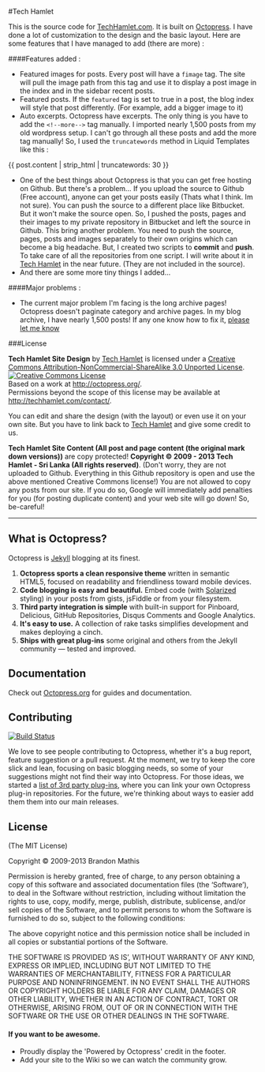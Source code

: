 #Tech Hamlet

This is the source code for [TechHamlet.com](http://techhamlet.com). It is built on [Octopress](http://octopress.org/). I have done a lot of customization to the design and the basic layout. Here are some features that I have managed to add (there are more) :

####Features added :

* Featured images for posts. Every post will have a `fimage` tag. The site will pull the image path from this tag and use it to display a post image in the index and in the sidebar recent posts.
* Featured posts. If the `featured` tag is set to true in a post, the blog index will style that post differently. (For example, add a bigger image to it)
* Auto excerpts. Octopress have excerpts. The only thing is you have to add the `<!--more-->` tag manually. I imported nearly 1,500 posts from my old wordpress setup. I can't go through all these posts and add the more tag manually! So, I used the `truncatewords` method in Liquid Templates like this :

{{ post.content | strip_html | truncatewords: 30 }}

* One of the best things about Octopress is that you can get free hosting on Github. But there's a problem... If you upload the source to Github (Free account), anyone can get your posts easily (Thats what I think. Im not sure). You can push the source to a different place like Bitbucket. But it won't make the source open. So, I pushed the posts, pages and their images to my private repository in Bitbucket and left the source in Github. This bring another problem. You need to push the source, pages, posts and images separately to their own origins which can become a big headache. But, I created two scripts to **commit** and **push**. To take care of all the repositories from one script. I will write about it in [Tech Hamlet](http://techhamlet.com/) in the near future. (They are not included in the source).
* And there are some more tiny things I added...

####Major problems :

* The current major problem I'm facing is the long archive pages! Octopress doesn't paginate category and archive pages. In my blog archive, I have nearly 1,500 posts! If any one know how to fix it, [please let me know](http://techhamlet.com/contact/)


###License

<span xmlns:dct="http://purl.org/dc/terms/" property="dct:title">**Tech Hamlet Site Design**</span> by <a xmlns:cc="http://creativecommons.org/ns#" href="http://techhamlet.com/" property="cc:attributionName" rel="cc:attributionURL">Tech Hamlet</a> is licensed under a <a rel="license" href="http://creativecommons.org/licenses/by-nc-sa/3.0/deed.en_US">Creative Commons Attribution-NonCommercial-ShareAlike 3.0 Unported License</a>. <a rel="license" href="http://creativecommons.org/licenses/by-nc-sa/3.0/deed.en_US"><img alt="Creative Commons License" style="border-width:0" src="http://i.creativecommons.org/l/by-nc-sa/3.0/80x15.png" /></a><br />Based on a work at <a xmlns:dct="http://purl.org/dc/terms/" href="http://octopress.org/" rel="dct:source">http://octopress.org/</a>.<br />Permissions beyond the scope of this license may be available at <a xmlns:cc="http://creativecommons.org/ns#" href="http://techhamlet.com/contact/" rel="cc:morePermissions">http://techhamlet.com/contact/</a>.

You can edit and share the design (with the layout) or even use it on your own site. But you have to link back to [Tech Hamlet](http://techhamlet.com/) and give some credit to us.

**Tech Hamlet Site Content (All post and page content (the original mark down versions))** are copy protected! **Copyright © 2009 - 2013 Tech Hamlet - Sri Lanka (All rights reserved)**. (Don't worry, they are not uploaded to Github. Everything in this Github repository is open and use the above mentioned Creative Commons license!) You are not allowed to copy any posts from our site. If you do so, Google will immediately add penalties for you (for posting duplicate content) and your web site will go down! So, be-careful!

___

## What is Octopress?

Octopress is [Jekyll](https://github.com/mojombo/jekyll) blogging at its finest.

1. **Octopress sports a clean responsive theme** written in semantic HTML5, focused on readability and friendliness toward mobile devices.
2. **Code blogging is easy and beautiful.** Embed code (with [Solarized](http://ethanschoonover.com/solarized) styling) in your posts from gists, jsFiddle or from your filesystem.
3. **Third party integration is simple** with built-in support for Pinboard, Delicious, GitHub Repositories, Disqus Comments and Google Analytics.
4. **It's easy to use.** A collection of rake tasks simplifies development and makes deploying a cinch.
5. **Ships with great plug-ins** some original and others from the Jekyll community &mdash; tested and improved.


## Documentation

Check out [Octopress.org](http://octopress.org/docs) for guides and documentation.


## Contributing

[![Build Status](https://travis-ci.org/imathis/octopress.png?branch=master)](https://travis-ci.org/imathis/octopress)

We love to see people contributing to Octopress, whether it's a bug report, feature suggestion or a pull request. At the moment, we try to keep the core slick and lean, focusing on basic blogging needs, so some of your suggestions might not find their way into Octopress. For those ideas, we started a [list of 3rd party plug-ins](https://github.com/imathis/octopress/wiki/3rd-party-plugins), where you can link your own Octopress plug-in repositories. For the future, we're thinking about ways to easier add them them into our main releases.


## License
(The MIT License)

Copyright © 2009-2013 Brandon Mathis

Permission is hereby granted, free of charge, to any person obtaining a copy of this software and associated documentation files (the ‘Software’), to deal in the Software without restriction, including without limitation the rights to use, copy, modify, merge, publish, distribute, sublicense, and/or sell copies of the Software, and to permit persons to whom the Software is furnished to do so, subject to the following conditions:

The above copyright notice and this permission notice shall be included in all copies or substantial portions of the Software.

THE SOFTWARE IS PROVIDED ‘AS IS’, WITHOUT WARRANTY OF ANY KIND, EXPRESS OR IMPLIED, INCLUDING BUT NOT LIMITED TO THE WARRANTIES OF MERCHANTABILITY, FITNESS FOR A PARTICULAR PURPOSE AND NONINFRINGEMENT. IN NO EVENT SHALL THE AUTHORS OR COPYRIGHT HOLDERS BE LIABLE FOR ANY CLAIM, DAMAGES OR OTHER LIABILITY, WHETHER IN AN ACTION OF CONTRACT, TORT OR OTHERWISE, ARISING FROM, OUT OF OR IN CONNECTION WITH THE SOFTWARE OR THE USE OR OTHER DEALINGS IN THE SOFTWARE.


#### If you want to be awesome.
- Proudly display the 'Powered by Octopress' credit in the footer.
- Add your site to the Wiki so we can watch the community grow.